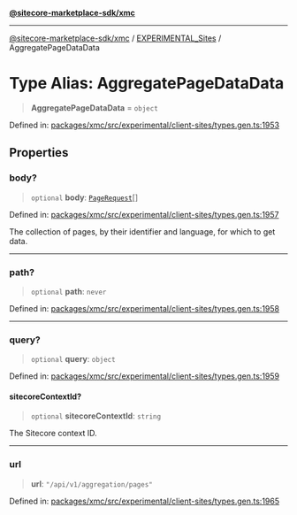 [**@sitecore-marketplace-sdk/xmc**](../../../../README.md)

***

[@sitecore-marketplace-sdk/xmc](../../../../README.md) / [EXPERIMENTAL\_Sites](../README.md) / AggregatePageDataData

# Type Alias: AggregatePageDataData

> **AggregatePageDataData** = `object`

Defined in: [packages/xmc/src/experimental/client-sites/types.gen.ts:1953](https://github.com/Sitecore/marketplace-sdk/blob/main/packages/xmc/src/experimental/client-sites/types.gen.ts#L1953)

## Properties

### body?

> `optional` **body**: [`PageRequest`](PageRequest.md)[]

Defined in: [packages/xmc/src/experimental/client-sites/types.gen.ts:1957](https://github.com/Sitecore/marketplace-sdk/blob/main/packages/xmc/src/experimental/client-sites/types.gen.ts#L1957)

The collection of pages, by their identifier and language, for which to get data.

***

### path?

> `optional` **path**: `never`

Defined in: [packages/xmc/src/experimental/client-sites/types.gen.ts:1958](https://github.com/Sitecore/marketplace-sdk/blob/main/packages/xmc/src/experimental/client-sites/types.gen.ts#L1958)

***

### query?

> `optional` **query**: `object`

Defined in: [packages/xmc/src/experimental/client-sites/types.gen.ts:1959](https://github.com/Sitecore/marketplace-sdk/blob/main/packages/xmc/src/experimental/client-sites/types.gen.ts#L1959)

#### sitecoreContextId?

> `optional` **sitecoreContextId**: `string`

The Sitecore context ID.

***

### url

> **url**: `"/api/v1/aggregation/pages"`

Defined in: [packages/xmc/src/experimental/client-sites/types.gen.ts:1965](https://github.com/Sitecore/marketplace-sdk/blob/main/packages/xmc/src/experimental/client-sites/types.gen.ts#L1965)
